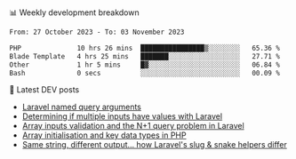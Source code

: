 📊 Weekly development breakdown
<!--START_SECTION:waka-->

```txt
From: 27 October 2023 - To: 03 November 2023

PHP              10 hrs 26 mins  ████████████████▒░░░░░░░░   65.36 %
Blade Template   4 hrs 25 mins   ███████░░░░░░░░░░░░░░░░░░   27.71 %
Other            1 hr 5 mins     █▓░░░░░░░░░░░░░░░░░░░░░░░   06.84 %
Bash             0 secs          ░░░░░░░░░░░░░░░░░░░░░░░░░   00.09 %
```

<!--END_SECTION:waka-->

📕 Latest DEV posts
<!-- BLOG-POST-LIST:START -->
- [Laravel named query arguments](https://dev.to/michaelvickersuk/laravel-named-query-arguments-28kd)
- [Determining if multiple inputs have values with Laravel](https://dev.to/michaelvickersuk/determining-if-multiple-inputs-have-values-with-laravel-km6)
- [Array inputs validation and the N+1 query problem in Laravel](https://dev.to/michaelvickersuk/array-inputs-validation-and-the-n1-query-problem-in-laravel-2agb)
- [Array initialisation and key data types in PHP](https://dev.to/michaelvickersuk/array-initialisation-and-key-data-types-in-php-1e5b)
- [Same string, different output... how Laravel&#39;s slug &amp; snake helpers differ](https://dev.to/michaelvickersuk/same-string-different-output-how-laravels-slug-snake-helpers-differ-1ccj)
<!-- BLOG-POST-LIST:END -->
